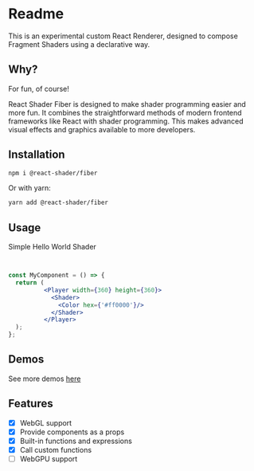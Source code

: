 # Readme

This is an experimental custom React Renderer, designed to compose Fragment Shaders using a declarative way.

## Why?

For fun, of course!

React Shader Fiber is designed to make shader programming easier and more fun. It combines the straightforward methods
of modern frontend frameworks like React with shader programming. This makes advanced visual effects and graphics
available to more developers.

## Installation

```bash
npm i @react-shader/fiber
```

Or with yarn:

```bash
yarn add @react-shader/fiber
```

## Usage

Simple Hello World Shader

```jsx


const MyComponent = () => {
  return (
          <Player width={360} height={360}>
            <Shader>
              <Color hex={'#ff0000'}/>
            </Shader>
          </Player>
  );
};
```

## Demos

See more demos [here](packages/demo)

## Features

- [x]  WebGL support
- [x]  Provide components as a props
- [x]  Built-in functions and expressions
- [x]  Call custom functions
- [ ]  WebGPU support